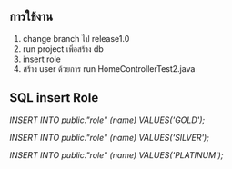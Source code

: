 ## การใช้งาน
1. change branch ไป release1.0
2. run project เพื่อสร้าง db 
3. insert role 
4. สร้าง user ด้วยการ run HomeControllerTest2.java

## SQL insert Role

_INSERT INTO public."role" (name) VALUES('GOLD');_

_INSERT INTO public."role" (name) VALUES('SILVER');_

_INSERT INTO public."role" (name) VALUES('PLATINUM');_
